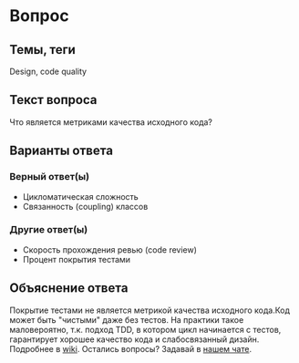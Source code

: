 # Вопрос

## Темы, теги

Design, code quality

## Текст вопроса

Что является метриками качества исходного кода?

## Варианты ответа

### Верный ответ(ы)

* Цикломатическая сложность
* Связанность (coupling) классов

### Другие ответ(ы)

* Скорость прохождения ревью (code review)
* Процент покрытия тестами

## Объяснение ответа

Покрытие тестами не является метрикой качества исходного кода.Код может быть "чистыми" даже без тестов. На практики такое маловероятно, т.к. подход TDD, в котором цикл начинается с тестов, гарантирует хорошее качество кода и слабосвязанный дизайн. Подробнее в [wiki](https://technical-excellence.ru/wiki/CleanCode). Остались вопросы? Задавай в [нашем чате](https://t.me/technicalexcellenceru).
